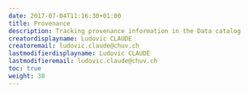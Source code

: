 ```yaml
---
date: 2017-07-04T11:16:30+01:00
title: Provenance
description: Tracking provenance information in the Data catalog
creatordisplayname: Ludovic CLAUDE
creatoremail: ludovic.claude@chuv.ch
lastmodifierdisplayname: Ludovic CLAUDE
lastmodifieremail: ludovic.claude@chuv.ch
toc: true
weight: 38
---
```

